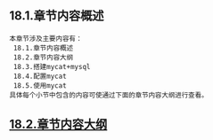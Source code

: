 
## 18.1.章节内容概述
    本章节涉及主要内容有：
     18.1.章节内容概述
     18.2.章节内容大纲
     18.3.搭建mycat+mysql
     18.4.配置mycat
     18.5.使用mycat
	具体每个小节中包含的内容可使通过下面的章节内容大纲进行查看。

## <a href="/enhance/markmap/backend/springcloud/springcloud-eureka/chapter/springcloud-eureka-outline5-chapter18.html" target="_blank">18.2.章节内容大纲</a>

<Markmap localtion="/enhance/markmap/backend/springcloud/springcloud-eureka/chapter/springcloud-eureka-outline5-chapter18.html" height="500rem"/>



